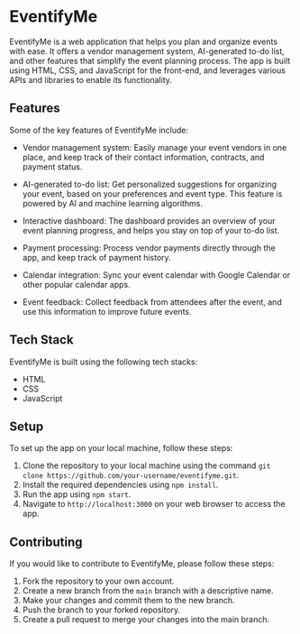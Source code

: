 # EventifyMe

EventifyMe is a web application that helps you plan and organize events with ease. It offers a vendor management system, AI-generated to-do list, and other features that simplify the event planning process. The app is built using HTML, CSS, and JavaScript for the front-end, and leverages various APIs and libraries to enable its functionality.

## Features

Some of the key features of EventifyMe include:

- Vendor management system: Easily manage your event vendors in one place, and keep track of their contact information, contracts, and payment status.

- AI-generated to-do list: Get personalized suggestions for organizing your event, based on your preferences and event type. This feature is powered by AI and machine learning algorithms.

- Interactive dashboard: The dashboard provides an overview of your event planning progress, and helps you stay on top of your to-do list.

- Payment processing: Process vendor payments directly through the app, and keep track of payment history.

- Calendar integration: Sync your event calendar with Google Calendar or other popular calendar apps.

- Event feedback: Collect feedback from attendees after the event, and use this information to improve future events.

## Tech Stack

EventifyMe is built using the following tech stacks:

- HTML
- CSS
- JavaScript

## Setup

To set up the app on your local machine, follow these steps:

1. Clone the repository to your local machine using the command `git clone https://github.com/your-username/eventifyme.git`.
2. Install the required dependencies using `npm install`.
3. Run the app using `npm start`.
4. Navigate to `http://localhost:3000` on your web browser to access the app.

## Contributing

If you would like to contribute to EventifyMe, please follow these steps:

1. Fork the repository to your own account.
2. Create a new branch from the `main` branch with a descriptive name.
3. Make your changes and commit them to the new branch.
4. Push the branch to your forked repository.
5. Create a pull request to merge your changes into the main branch.


